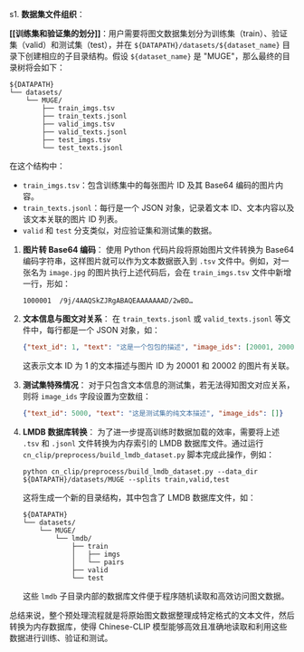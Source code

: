 s1. **数据集文件组织**：

   **[[训练集和验证集的划分]]**：用户需要将图文数据集划分为训练集（train）、验证集（valid）和测试集（test），并在 `${DATAPATH}/datasets/${dataset_name}` 目录下创建相应的子目录结构。假设 `${dataset_name}` 是 "MUGE"，那么最终的目录树将会如下：

   ```
   ${DATAPATH}
   └── datasets/
       └── MUGE/
           ├── train_imgs.tsv
           ├── train_texts.jsonl
           ├── valid_imgs.tsv
           ├── valid_texts.jsonl
           ├── test_imgs.tsv
           └── test_texts.jsonl
   ```

   在这个结构中：

   - `train_imgs.tsv`：包含训练集中的每张图片 ID 及其 Base64 编码的图片内容。
   - `train_texts.jsonl`：每行是一个 JSON 对象，记录着文本 ID、文本内容以及该文本关联的图片 ID 列表。
   - `valid` 和 `test` 分支类似，对应验证集和测试集的数据。

1. **图片转 Base64 编码**：
   使用 Python 代码片段将原始图片文件转换为 Base64 编码字符串，这样图片就可以作为文本数据嵌入到 `.tsv` 文件中。例如，对一张名为 `image.jpg` 的图片执行上述代码后，会在 `train_imgs.tsv` 文件中新增一行，形如：

   ```
   1000001	/9j/4AAQSkZJRgABAQEAAAAAAAD/2wBD…
   ```

2. **文本信息与图文对关系**：
   在 `train_texts.jsonl` 或 `valid_texts.jsonl` 等文件中，每行都是一个 JSON 对象，如：

   ```json
   {"text_id": 1, "text": "这是一个包包的描述", "image_ids": [20001, 20002]}
   ```

   这表示文本 ID 为 1 的文本描述与图片 ID 为 20001 和 20002 的图片有关联。

3. **测试集特殊情况**：
   对于只包含文本信息的测试集，若无法得知图文对应关系，则将 `image_ids` 字段设置为空数组：

   ```json
   {"text_id": 5000, "text": "这是测试集的纯文本描述", "image_ids": []}
   ```

4. **LMDB 数据库转换**：
   为了进一步提高训练时数据加载的效率，需要将上述 `.tsv` 和 `.jsonl` 文件转换为内存索引的 LMDB 数据库文件。通过运行 `cn_clip/preprocess/build_lmdb_dataset.py` 脚本完成此操作，例如：

   ```shell
   python cn_clip/preprocess/build_lmdb_dataset.py --data_dir ${DATAPATH}/datasets/MUGE --splits train,valid,test
   ```

   这将生成一个新的目录结构，其中包含了 LMDB 数据库文件，如：

   ```
   ${DATAPATH}
   └── datasets/
       └── MUGE/
           └── lmdb/
               ├── train
               │   ├── imgs
               │   └── pairs
               ├── valid
               └── test
   ```

   这些 `lmdb` 子目录内部的数据库文件便于程序随机读取和高效访问图文数据。

总结来说，整个预处理流程就是将原始图文数据整理成特定格式的文本文件，然后转换为内存数据库，使得 Chinese-CLIP 模型能够高效且准确地读取和利用这些数据进行训练、验证和测试。

